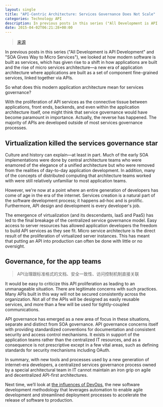 ```yaml
---
layout: single
title: "API-Centric Architecture: Services Governance Does Not Scale"
categories: Technology API
description: In previous posts in this series ("All Development is API Development" and "SOA Gives Way to Micro Services"), we looked at how modern software is built as services, which has given rise to a shift in how applications are built and the rise of micro services architecture—a new era of application architecture where applications are built as a set of component fine-grained services, linked together via APIs.
date: 2015-04-02T06:21:28+00:00
---
```


> [来源][0]

In previous posts in this series ("All Development is API Development" and "SOA Gives Way to Micro Services"), we looked at how modern software is built as services, which has given rise to a shift in how applications are built and the rise of micro services architecture—a new era of application architecture where applications are built as a set of component fine-grained services, linked together via APIs.

So what does this modern application architecture mean for services governance?

With the proliferation of API services as the connective tissue between applications, front ends, backends, and even within the application architecture itself, one might think that service governance would have become paramount in importance. Actually, the reverse has happened. The majority of APIs are developed outside of most services governance processes.

## Virtualization killed the services governance star

Culture and history can explain—at least in part. Much of the early SOA implementations were done by central architecture teams who were enamored of the elegance of a unified architecture but who were removed from the realities of day-to-day application development. In addition, many of the concepts of distributed computing that architecture teams worked with were still relatively unfamiliar to most application teams.

However, we're now at a point where an entire generation of developers has come of age in the era of the internet. Services creation is a natural part of the software development process; it happens ad-hoc and is prolific. Furthermore, API design and development is every developer's job.

The emergence of virtualization (and its descendants, IaaS and PaaS) has led to the final breakage of the centralized service governance model. Easy access to server resources has allowed application developers the freedom to build API services as they see fit. Micro service architecture is the direct result of the proliferation of virtualized server instances. This has meant that putting an API into production can often be done with little or no oversight.

## Governance, for the app teams

> API治理跟标准格式的文档、安全一致性、访问控制机制直接关联

It would be easy to criticize this API proliferation as leading to an unmanageable situation. There are legitimate concerns with such practices. Many APIs built in this way will not be secured consistently across the organization. Not all of the APIs will be designed as easily reusable services, and more than a few will be used for tightly-coupled communications.

API governance has emerged as a new area of focus in these situations, separate and distinct from SOA governance. API governance concerns itself with providing standardized conventions for documentation and consistent security and access control mechanisms. It exists in support of the application teams rather than the centralized IT resources, and as a consequence is not prescriptive except in a few vital areas, such as defining standards for security mechanisms including OAuth.

In summary, with new tools and processes used by a new generation of internet-era developers, a centralized services governance process owned by a special architectural team in IT cannot maintain an iron grip on agile and decentralized API-first architectures.

Next time, we’ll look at [the influences of DevOps][1], the new software development methodology that leverages automation to enable agile development and streamlined deployment processes to accelerate the release of software to production.




[0]: https://blog.apigee.com/detail/api_centric_architecture_services_governance_does_not_scale
[1]: /api/api_centric_architecture_integration_patterns_arent_required_in_the_devops_world/
